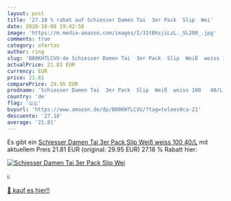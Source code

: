 ```yaml
---
layout: post
title: '27.18 % rabat auf Schiesser Damen Tai  3er Pack  Slip  Wei'
date: 2020-10-08 19:42:50
image: 'https://m.media-amazon.com/images/I/31tBksjiLzL._SL200_.jpg'
comments: true
category: ofertas
author: ring
slug: 'B00KHTLCVU-de Schiesser Damen Tai  3er Pack  Slip  Weiß  weiss 100   40/L'
actualPrice: 21.81 EUR
currency: EUR
price: 21.81
comparePrice: 29.95 EUR
prodname: 'Schiesser Damen Tai  3er Pack  Slip  Weiß  weiss 100   40/L'
country: 'de'
flag: '🇩🇪'
buyurl: 'https://www.amazon.de/dp/B00KHTLCVU/?tag=tolees0ca-21'
descuento: '27.18'
average: '21.81'
---
```


Es gibt ein [Schiesser Damen Tai  3er Pack  Slip  Weiß  weiss 100   40/L](https://www.amazon.de/dp/B00KHTLCVU/?tag=tolees0ca-21) mit aktuellem Preis 21.81 EUR (original: 29.95 EUR) 27.18 % Rabatt hier:

[![Schiesser Damen Tai  3er Pack  Slip  Wei](https://m.media-amazon.com/images/I/31tBksjiLzL._SL200_.jpg)](https://www.amazon.de/dp/B00KHTLCVU/?tag=tolees0ca-21)

ℹ️:


[🛒 kauf es hier!!](https://www.amazon.de/dp/B00KHTLCVU/?tag=tolees0ca-21)

